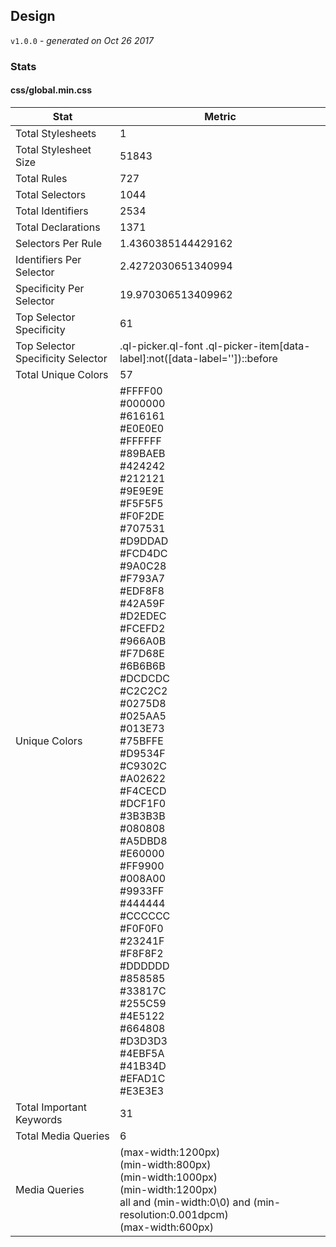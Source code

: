 ## Design
`v1.0.0` - *generated on Oct 26 2017*
### Stats
#### css/global.min.css
|Stat|Metric|
|---|---|
|Total Stylesheets|1|
|Total Stylesheet Size|51843|
|Total Rules|727|
|Total Selectors|1044|
|Total Identifiers|2534|
|Total Declarations|1371|
|Selectors Per Rule|1.4360385144429162|
|Identifiers Per Selector|2.4272030651340994|
|Specificity Per Selector|19.970306513409962|
|Top Selector Specificity|61|
|Top Selector Specificity Selector|.ql-picker.ql-font .ql-picker-item[data-label]:not([data-label=''])::before|
|Total Unique Colors|57|
|Unique Colors|#FFFF00<br/>#000000<br/>#616161<br/>#E0E0E0<br/>#FFFFFF<br/>#89BAEB<br/>#424242<br/>#212121<br/>#9E9E9E<br/>#F5F5F5<br/>#F0F2DE<br/>#707531<br/>#D9DDAD<br/>#FCD4DC<br/>#9A0C28<br/>#F793A7<br/>#EDF8F8<br/>#42A59F<br/>#D2EDEC<br/>#FCEFD2<br/>#966A0B<br/>#F7D68E<br/>#6B6B6B<br/>#DCDCDC<br/>#C2C2C2<br/>#0275D8<br/>#025AA5<br/>#013E73<br/>#75BFFE<br/>#D9534F<br/>#C9302C<br/>#A02622<br/>#F4CECD<br/>#DCF1F0<br/>#3B3B3B<br/>#080808<br/>#A5DBD8<br/>#E60000<br/>#FF9900<br/>#008A00<br/>#9933FF<br/>#444444<br/>#CCCCCC<br/>#F0F0F0<br/>#23241F<br/>#F8F8F2<br/>#DDDDDD<br/>#858585<br/>#33817C<br/>#255C59<br/>#4E5122<br/>#664808<br/>#D3D3D3<br/>#4EBF5A<br/>#41B34D<br/>#EFAD1C<br/>#E3E3E3|
|Total Important Keywords|31|
|Total Media Queries|6|
|Media Queries|(max-width:1200px)<br/>(min-width:800px)<br/>(min-width:1000px)<br/>(min-width:1200px)<br/>all and (min-width:0\0) and (min-resolution:0.001dpcm)<br/>(max-width:600px)|